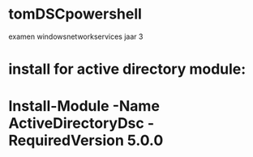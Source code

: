 # tomDSCpowershell
examen windowsnetworkservices jaar 3

# install for active directory module:
# Install-Module -Name ActiveDirectoryDsc -RequiredVersion 5.0.0
